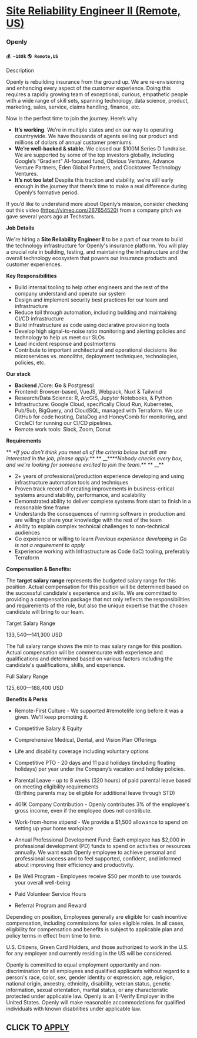 # [Site Reliability Engineer II (Remote, US)](https://www.remotewlb.com/apply/site-reliability-engineer-ii-remote-us)  
### Openly  
#### `💰 ~188k` `🌎 Remote,US`  

Description

Openly is rebuilding insurance from the ground up. We are re-envisioning and enhancing every aspect of the customer experience. Doing this requires a rapidly growing team of exceptional, curious, empathetic people with a wide range of skill sets, spanning technology, data science, product, marketing, sales, service, claims handling, finance, etc.

Now is the perfect time to join the journey. Here’s why

  *  **It’s working**. We’re in multiple states and on our way to operating countrywide. We have thousands of agents selling our product and millions of dollars of annual customer premiums.
  *  **We’re well-backed & stable.** We closed our $100M Series D fundraise. We are supported by some of the top investors globally, including Google’s “Gradient” AI-focused fund, Obvious Ventures, Advance Venture Partners, Eden Global Partners, and Clocktower Technology Ventures.
  *  **It’s not too late!** Despite this traction and stability, we’re still early enough in the journey that there’s time to make a real difference during Openly’s formative period.

If you’d like to understand more about Openly’s mission, consider checking out this video (https://vimeo.com/267654520) from a company pitch we gave several years ago at Techstars.

**Job Details**

We're hiring a **Site Reliability Engineer II** to be a part of our team to build the technology infrastructure for Openly's insurance platform. You will play a crucial role in building, testing, and maintaining the infrastructure and the overall technology ecosystem that powers our insurance products and customer experiences.

**Key Responsibilities**

  * Build internal tooling to help other engineers and the rest of the company understand and operate our system 
  * Design and implement security best practices for our team and infrastructure 
  * Reduce toil through automation, including building and maintaining CI/CD infrastructure 
  * Build infrastructure as code using declarative provisioning tools 
  * Develop high signal-to-noise ratio monitoring and alerting policies and technology to help us meet our SLOs
  * Lead incident response and postmortems 
  * Contribute to important architectural and operational decisions like microservices vs. monoliths, deployment techniques, technologies, policies, etc. 

**Our stack**

  *  **Backend** /Core: **Go** & Postgresql
  * Frontend: Browser-based, VueJS, Webpack, Nuxt & Tailwind
  * Research/Data Science: R, ArcGIS, Jupyter Notebooks, & Python
  * Infrastructure: Google Cloud, specifically Cloud Run, Kubernetes, Pub/Sub, BigQuery, and CloudSQL, managed with Terraform. We use GitHub for code hosting, DataDog and HoneyComb for monitoring, and CircleCI for running our CI/CD pipelines.
  * Remote work tools: Slack, Zoom, Donut

 **Requirements**

 ** _*If you don't think you meet all of the criteria below but still are interested in the job, please apply._** ** __****_Nobody checks every box, and we're looking for someone excited to join the team._** ** __**

  * 2+ years of professional/production experience developing and using infrastructure automation tools and techniques 
  * Proven track record of creating improvements in business-critical systems around stability, performance, and scalability 
  * Demonstrated ability to deliver complete systems from start to finish in a reasonable time frame 
  * Understands the consequences of running software in production and are willing to share your knowledge with the rest of the team 
  * Ability to explain complex technical challenges to non-technical audiences 
  * Go experience or willing to learn _*Previous experience developing in Go is not a requirement to apply*_
  * Experience working with Infrastructure as Code (IaC) tooling, preferably Terraform

**Compensation & Benefits:**

The **target salary range** represents the budgeted salary range for this position. Actual compensation for this position will be determined based on the successful candidate's experience and skills. We are committed to providing a compensation package that not only reflects the responsibilities and requirements of the role, but also the unique expertise that the chosen candidate will bring to our team.

Target Salary Range

$133,540—$141,300 USD

The full salary range shows the min to max salary range for this position. Actual compensation will be commensurate with experience and qualifications and determined based on various factors including the candidate's qualifications, skills, and experience.

Full Salary Range

$125,600—$188,400 USD

**Benefits & Perks**

  * Remote-First Culture - We supported #remotelife long before it was a given. We'll keep promoting it.
  * Competitive Salary & Equity
  * Comprehensive Medical, Dental, and Vision Plan Offerings
  * Life and disability coverage including voluntary options
  * Competitive PTO - 20 days and 11 paid holidays (including floating holidays) per year under the Company’s vacation and holiday policies. 
  * Parental Leave - up to 8 weeks (320 hours) of paid parental leave based on meeting eligibility requirements  
(Birthing parents may be eligible for additional leave through STD)

  * 401K Company Contribution - Openly contributes 3% of the employee's gross income, even if the employee does not contribute.
  * Work-from-home stipend - We provide a $1,500 allowance to spend on setting up your home workplace
  * Annual Professional Development Fund: Each employee has $2,000 in professional development (PD) funds to spend on activities or resources annually. We want each Openly employee to achieve personal and professional success and to feel supported, confident, and informed about improving their efficiency and productivity.
  * Be Well Program - Employees receive $50 per month to use towards your overall well-being
  * Paid Volunteer Service Hours
  * Referral Program and Reward

Depending on position, Employees generally are eligible for cash incentive compensation, including commissions for sales eligible roles. In all cases, eligibility for compensation and benefits is subject to applicable plan and policy terms in effect from time to time.

U.S. Citizens, Green Card Holders, and those authorized to work in the U.S. for any employer and currently residing in the US will be considered.

Openly is committed to equal employment opportunity and non-discrimination for all employees and qualified applicants without regard to a person's race, color, sex, gender identity or expression, age, religion, national origin, ancestry, ethnicity, disability, veteran status, genetic information, sexual orientation, marital status, or any characteristic protected under applicable law. Openly is an E-Verify Employer in the United States. Openly will make reasonable accommodations for qualified individuals with known disabilities under applicable law.

  
## CLICK TO [APPLY](https://www.remotewlb.com/apply/site-reliability-engineer-ii-remote-us)

